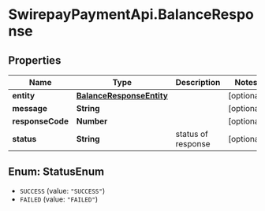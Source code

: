 # SwirepayPaymentApi.BalanceResponse

## Properties
Name | Type | Description | Notes
------------ | ------------- | ------------- | -------------
**entity** | [**BalanceResponseEntity**](BalanceResponseEntity.md) |  | [optional] 
**message** | **String** |  | [optional] 
**responseCode** | **Number** |  | [optional] 
**status** | **String** | status of response | [optional] 

<a name="StatusEnum"></a>
## Enum: StatusEnum

* `SUCCESS` (value: `"SUCCESS"`)
* `FAILED` (value: `"FAILED"`)

